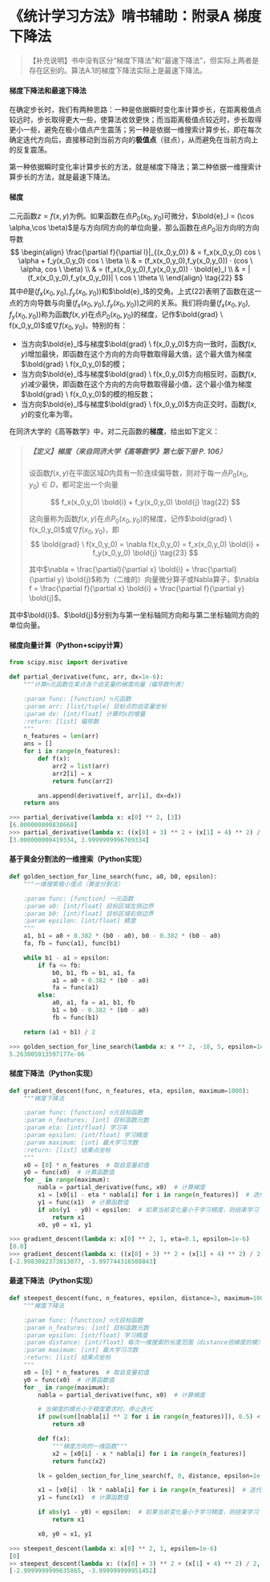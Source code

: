 # 《统计学习方法》啃书辅助：附录A 梯度下降法

> 【补充说明】书中没有区分“梯度下降法”和“最速下降法”，但实际上两者是存在区别的。算法A.1的梯度下降法实际上是最速下降法。

#### 梯度下降法和最速下降法

在确定步长时，我们有两种思路：一种是依据瞬时变化率计算步长，在距离极值点较远时，步长取得更大一些，使算法收敛更快；而当距离极值点较近时，步长取得更小一些，避免在极小值点产生震荡；另一种是依据一维搜索计算步长，即在每次确定迭代方向后，直接移动到当前方向的**极值点**（驻点），从而避免在当前方向上的反复震荡。

第一种依据瞬时变化率计算步长的方法，就是梯度下降法；第二种依据一维搜索计算步长的方法，就是最速下降法。

#### 梯度

二元函数$z = f(x,y)$为例。如果函数在点$P_0(x_0,y_0)$可微分，$\bold{e}_l = (\cos \alpha,\cos \beta)$是与方向$l$同方向的单位向量，那么函数在点$P_0$沿方向$l$的方向导数
$$
\begin{align}
\frac{\partial f}{\partial l}|_{(x_0,y_0)} 
& = f_x(x_0,y_0) cos \ \alpha + f_y(x_0,y_0) cos \ \beta \\
& = (f_x(x_0,y_0),f_y(x_0,y_0)) · (cos \ \alpha, cos \ \beta) \\
& = (f_x(x_0,y_0),f_y(x_0,y_0)) · \bold{e}_l \\
& = |(f_x(x_0,y_0),f_y(x_0,y_0))| \ cos \ \theta \\ 
\end{align}
\tag{22}
$$
其中$\theta$是$(f_x(x_0,y_0),f_y(x_0,y_0))$和$\bold{e}_l$的交角。上式(22)表明了函数在这一点的方向导数与向量$(f_x(x_0,y_0),f_y(x_0,y_0))$之间的关系。我们将向量$(f_x(x_0,y_0),f_y(x_0,y_0))$称为函数$f(x,y)$在点$P_0(x_0,y_0)$的梯度，记作$\bold{grad} \ f(x_0,y_0)$或$\nabla f(x_0,y_0)$。特别的有：

* 当方向$\bold{e}_l$与梯度$\bold{grad} \ f(x_0,y_0)$方向一致时，函数$f(x,y)$增加最快，即函数在这个方向的方向导数取得最大值，这个最大值为梯度$\bold{grad} \ f(x_0,y_0)$的模；
* 当方向$\bold{e}_l$与梯度$\bold{grad} \ f(x_0,y_0)$方向相反时，函数$f(x,y)$减少最快，即函数在这个方向的方向导数取得最小值，这个最小值为梯度$\bold{grad} \ f(x_0,y_0)$的模的相反数；
* 当方向$\bold{e}_l$与梯度$\bold{grad} \ f(x_0,y_0)$方向正交时，函数$f(x,y)$的变化率为零。

在同济大学的《高等数学》中，对二元函数的**梯度**，给出如下定义：

> ##### 【定义】梯度（来自同济大学《高等数学》第七版下册 P. 106）
>
> 设函数$f(x,y)$在平面区域$D$内具有一阶连续偏导数，则对于每一点$P_0(x_0,y_0) \in D$，都可定出一个向量
>
> $$
> f_x(x_0,y_0) \bold{i} + f_y(x_0,y_0) \bold{j} \tag{22}
> $$
>
> 这向量称为函数$f(x,y)$在点$P_0(x_0,y_0)$的梯度，记作$\bold{grad} \ f(x_0,y_0)$或$\nabla f(x_0,y_0)$，即
> $$
> \bold{grad} \ f(x_0,y_0) = \nabla f(x_0,y_0) = f_x(x_0,y_0) \bold{i} + f_y(x_0,y_0) \bold{j} \tag{23}
> $$
>
> 其中$\nabla = \frac{\partial}{\partial x} \bold{i} + \frac{\partial}{\partial y} \bold{j}$称为（二维的）向量微分算子或Nabla算子，$\nabla f = \frac{\partial f}{\partial x} \bold{i} + \frac{\partial f}{\partial y} \bold{j}$。

其中$\bold{i}$、$\bold{j}$分别为与第一坐标轴同方向和与第二坐标轴同方向的单位向量。

#### 梯度向量计算（Python+scipy计算）

```python
from scipy.misc import derivative

def partial_derivative(func, arr, dx=1e-6):
    """计算n元函数在某点各个自变量的梯度向量（偏导数列表）

    :param func: [function] n元函数
    :param arr: [list/tuple] 目标点的自变量坐标
    :param dx: [int/float] 计算时x的增量
    :return: [list] 偏导数
    """
    n_features = len(arr)
    ans = []
    for i in range(n_features):
        def f(x):
            arr2 = list(arr)
            arr2[i] = x
            return func(arr2)

        ans.append(derivative(f, arr[i], dx=dx))
    return ans
```

```python
>>> partial_derivative(lambda x: x[0] ** 2, [3])
[6.000000000838668]
>>> partial_derivative(lambda x: ((x[0] + 3) ** 2 + (x[1] + 4) ** 2) / 2, [0, 0])
[3.000000000419334, 3.9999999996709334]
```

#### 基于黄金分割法的一维搜索（Python实现）

```python
def golden_section_for_line_search(func, a0, b0, epsilon):
    """一维搜索极小值点（黄金分割法）

    :param func: [function] 一元函数
    :param a0: [int/float] 目标区域左侧边界
    :param b0: [int/float] 目标区域右侧边界
    :param epsilon: [int/float] 精度
    """
    a1, b1 = a0 + 0.382 * (b0 - a0), b0 - 0.382 * (b0 - a0)
    fa, fb = func(a1), func(b1)

    while b1 - a1 > epsilon:
        if fa <= fb:
            b0, b1, fb = b1, a1, fa
            a1 = a0 + 0.382 * (b0 - a0)
            fa = func(a1)
        else:
            a0, a1, fa = a1, b1, fb
            b1 = b0 - 0.382 * (b0 - a0)
            fb = func(b1)

    return (a1 + b1) / 2
```

```python
>>> golden_section_for_line_search(lambda x: x ** 2, -10, 5, epsilon=1e-6)
5.263005013597177e-06
```

#### 梯度下降法（Python实现）

```python
def gradient_descent(func, n_features, eta, epsilon, maximum=1000):
    """梯度下降法

    :param func: [function] n元目标函数
    :param n_features: [int] 目标函数元数
    :param eta: [int/float] 学习率
    :param epsilon: [int/float] 学习精度
    :param maximum: [int] 最大学习次数
    :return: [list] 结果点坐标
    """
    x0 = [0] * n_features  # 取自变量初值
    y0 = func(x0)  # 计算函数值
    for _ in range(maximum):
        nabla = partial_derivative(func, x0)  # 计算梯度
        x1 = [x0[i] - eta * nabla[i] for i in range(n_features)]  # 迭代自变量
        y1 = func(x1)  # 计算函数值
        if abs(y1 - y0) < epsilon:  # 如果当前变化量小于学习精度，则结束学习
            return x1
        x0, y0 = x1, y1
```

```python
>>> gradient_descent(lambda x: x[0] ** 2, 1, eta=0.1, epsilon=1e-6)
[0.0]
>>> gradient_descent(lambda x: ((x[0] + 3) ** 2 + (x[1] + 4) ** 2) / 2, 2, eta=0.1, epsilon=1e-6)
[-2.9983082373813077, -3.997744316508843]
```

#### 最速下降法（Python实现）

```python
def steepest_descent(func, n_features, epsilon, distance=3, maximum=1000):
    """梯度下降法

    :param func: [function] n元目标函数
    :param n_features: [int] 目标函数元数
    :param epsilon: [int/float] 学习精度
    :param distance: [int/float] 每次一维搜索的长度范围（distance倍梯度的模）
    :param maximum: [int] 最大学习次数
    :return: [list] 结果点坐标
    """
    x0 = [0] * n_features  # 取自变量初值
    y0 = func(x0)  # 计算函数值
    for _ in range(maximum):
        nabla = partial_derivative(func, x0)  # 计算梯度

        # 当梯度的模长小于精度要求时，停止迭代
        if pow(sum([nabla[i] ** 2 for i in range(n_features)]), 0.5) < epsilon:
            return x0

        def f(x):
            """梯度方向的一维函数"""
            x2 = [x0[i] - x * nabla[i] for i in range(n_features)]
            return func(x2)

        lk = golden_section_for_line_search(f, 0, distance, epsilon=1e-6)  # 一维搜索寻找驻点

        x1 = [x0[i] - lk * nabla[i] for i in range(n_features)]  # 迭代自变量
        y1 = func(x1)  # 计算函数值

        if abs(y1 - y0) < epsilon:  # 如果当前变化量小于学习精度，则结束学习
            return x1

        x0, y0 = x1, y1
```

```python
>>> steepest_descent(lambda x: x[0] ** 2, 1, epsilon=1e-6)
[0]
>> steepest_descent(lambda x: ((x[0] + 3) ** 2 + (x[1] + 4) ** 2) / 2, 2, epsilon=1e-6)
[-2.9999999999635865, -3.999999999951452]
```

